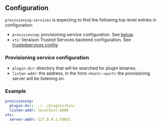 ## Configuration


`provisioning-services` is expecting to find the following top-level entries in
configuration:

- `provisioning`: provisioning service configuration. See [below](#provisioning-service-configuration).
- `vts`: Veraison Trusted Services backend configuration. See [trustedservices config](/vts/trustedservices/README.md#Configuration).

### Provisioning service configuration

- `plugin-dir`: directory that will be searched for plugin binaries.
- `listen-addr`: the address, in the form `<host>:<port>` the provisioning
  server will be listening on.

### Example

```yaml
provisioning:
  plugin-dir: ../../plugins/bin/
  listen-addr: localhost:8888
vts:
  server-addr: 127.0.0.1:50051
```
